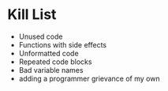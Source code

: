 Kill List
=========

 * Unused code
 * Functions with side effects
 * Unformatted code
 * Repeated code blocks
 * Bad variable names
 * adding a programmer grievance of my own